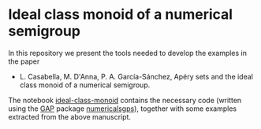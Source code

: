 # Ideal class monoid of a numerical semigroup
In this repository we present the tools needed to develop the examples in the paper 
  - L. Casabella, M. D'Anna, P. A. García-Sánchez, Apéry sets and the ideal class monoid of a numerical semigroup.

The notebook [ideal-class-monoid](https://github.com/numerical-semigroups/ideal-class-monoid/blob/main/class%20monoid.ipynb) contains the necessary code (written using the [GAP](https://www.gap-system.org/) package [numericalsgps](https://gap-packages.github.io/numericalsgps/)), together with some examples extracted from the above manuscript.

